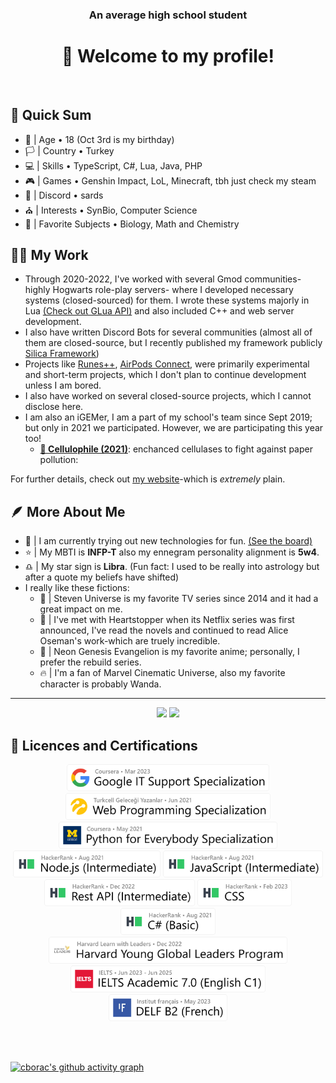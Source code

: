 <div align="center">
  <h3>An average high school student</h3>
  <h1>👋 Welcome to my profile!</h1>
</div><br>


## 🎈 Quick Sum

- 🎂 | Age • 18 (Oct 3rd is my birthday)
- 🏳️ | Country • Turkey
- 💻 | Skills • TypeScript, C#, Lua, Java, PHP
- 🎮 | Games • Genshin Impact, LoL, Minecraft, tbh just check my steam
- 📧 | Discord • sards
- ⛪ | Interests • SynBio, Computer Science
- 🥽 | Favorite Subjects • Biology, Math and Chemistry

## 🧑‍💻 My Work

- Through 2020-2022, I've worked with several Gmod communities-highly Hogwarts role-play servers- where I developed necessary systems (closed-sourced) for them. I wrote these systems majorly in Lua [(Check out GLua API)](https://wiki.facepunch.com/gmod/) and also included C++ and web server development. 
- I also have written Discord Bots for several communities (almost all of them are closed-source, but I recently published my framework publicly [Silica Framework](https://github.com/cborac/Silica-Framework))
- Projects like [Runes++](https://github.com/cborac/Runes-plus-plus), [AirPods Connect](https://github.com/cborac/AirPods-Connect), were primarily experimental and short-term projects, which I don't plan to continue development unless I am bored.
- I also have worked on several closed-source projects, which I cannot disclose here.
- I am also an iGEMer, I am a part of my school's team since Sept 2019; but only in 2021 we participated. However, we are participating this year too!
  - **[🥈 Cellulophile (2021)](https://2021.igem.org/Team:Saint_Joseph)**: enchanced cellulases to fight against paper pollution: 

For further details, check out [my website](https://boraciner-is.me)-which is *extremely* plain.

## 🪶 More About Me

- 🎨 | I am currently trying out new technologies for fun. [(See the board)](https://cbora.notion.site/2d61574b2acd466593d3935bf3120574?v=8a8c6f2edc774f3297b151e868404339)
- ⭐ | My MBTI is **INFP-T** also my ennegram personality alignment is **5w4**.
- ♎ | My star sign is **Libra**. (Fun fact: I used to be really into astrology but after a quote my beliefs have shifted)
- I really like these fictions:
  - 🌸 | Steven Universe is my favorite TV series since 2014 and it had a great impact on me.
  - 🍂 | I've met with Heartstopper when its Netflix series was first announced, I've read the novels and continued to read Alice Oseman's work-which are truely incredible.
  - 🤖 | Neon Genesis Evangelion is my favorite anime; personally, I prefer the rebuild series.
  - 🔥 | I'm a fan of Marvel Cinematic Universe, also my favorite character is probably Wanda.
<hr>

<p align="center">
  <a>
  <img height="160em" src="https://github-readme-stats-eight-theta.vercel.app/api?username=cborac&show_icons=true&theme=slateorange&include_all_commits=true&title_color=faa627&icon_color=faa627&text_color=ffffff&bg_color=36393f00">
  <img height="160em" src="https://github-readme-stats-eight-theta.vercel.app/api/top-langs/?username=cborac&layout=compact&langs_count=8&title_color=faa627&icon_color=faa627&text_color=ffffff&bg_color=36393f00">
  </a>
</p>

## 🪪 Licences and Certifications
<p align="center">
  <a href="https://www.coursera.org/account/accomplishments/specialization/certificate/G7C7CWQBR7MV"><img height="43em" src="assets/googleit.png"></a>
  <a href="https://gelecegiyazanlar.turkcell.com.tr/kisi/belge/sardonyx/Web%20Programlama/402"><img height="43em" src="assets/turkweb.png"></a>
  <a href="https://www.coursera.org/account/accomplishments/specialization/certificate/RFCXYGQTGN8G"><img height="43em" src="assets/umpython.png"></a>
  <a href="https://www.hackerrank.com/certificates/18aebbf16c4f"><img height="43em" src="assets/hrnode.png"></a>
  <a href="https://www.hackerrank.com/certificates/462b69c7ca07"><img height="43em" src="assets/hrjs.png"></a>
  <a href="https://www.hackerrank.com/certificates/f93379b904ab"><img height="43em" src="assets/hrrest.png"></a>
  <a href="https://www.hackerrank.com/certificates/c40deb19dc1b"><img height="43em" src="assets/hrcss.png"></a>
  <a href="https://www.hackerrank.com/certificates/abf454be3ba2"><img height="43em" src="assets/hrcs.png"></a>
  <br>
  <a><img height="43em" src="assets/HPYL.png"></a>
  <br>
  <a><img height="43em" src="assets/ielts.png"></a>
  <a><img height="43em" src="assets/delf.png"></a>
</p>

<br>
<br>

[![cborac's github activity graph](https://github-readme-activity-graph.vercel.app/graph?username=cborac&theme=github-compact)](https://github.com/cborac)
